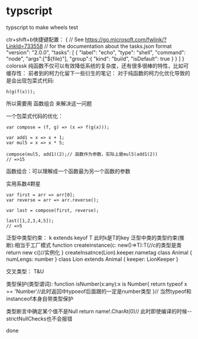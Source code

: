 # typscript
typscript to make wheels
test

ctr+shift+b快捷键配置：
{
    // See https://go.microsoft.com/fwlink/?LinkId=733558
    // for the documentation about the tasks.json format
    "version": "2.0.0",
    "tasks": [
        {
            "label": "echo",
            "type": "shell",
            "command": "node",
            "args":["${file}"],
            "group":{
                "kind": "build",
                "isDefault": true
            }
        }
    ]
}
colorssk
纯函数不仅可以有效降低系统的复杂度，还有很多很棒的特性，比如可缓存性：
前者到的柯力化留下一些衍生的笔记：
对于纯函数的柯力化优化导致的是会出现包菜式代码:

    h(g(f(x)));

所以需要用 函数组合 来解决这一问题



一个包菜式代码的优化：

    var compose = (f, g) => (x => f(g(x)));
    
    var add1 = x => x + 1;
    var mul5 = x => x * 5;
    
    compose(mul5, add1)(2);// 函数作为参数，实际上是mul5(add1(2))
    // =>15 

函数组合：可以理解成一个函数最为另一个函数的参数

实用系数4颗星

    var first = arr => arr[0];
    var reverse = arr => arr.reverse();
    
    var last = compose(first, reverse);
    
    last([1,2,3,4,5]);
    // =>5

泛型中类型约束： k extends keyof T
此时k是T的key
泛型中类的类型约束(推断):相当于工厂模式
    function createinstance<T entends Animal>(c: new()=>T):T{//c的类型是类
        return new c()//实例化
    }
    createInsatnce(Lion).keeper.nametag
    class Animal {
        numLengs: number
    }
    class Lion extends Animal {
        keeper: LionKeeper
    }


交叉类型：
T&U

类型保护(类型谓词):
function isNumber(x:any):x is Number{
    return typeof x == 'Number'//此时返回中typoeof后面跟的一定是number类型
}// 当然typeof和instanceof本身自带类型保护

类型断言中确定某个值不是Null
return name!.CharAt(0)// 此时即使编译的时候--strictNullChecks也不会报错

done
